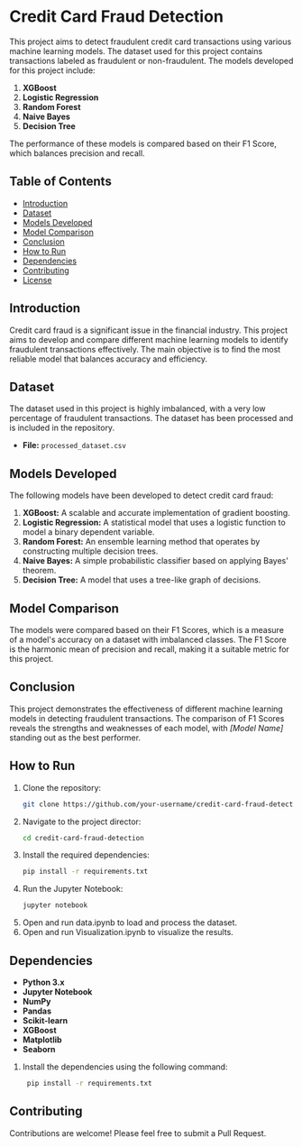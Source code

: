 # Credit Card Fraud Detection

This project aims to detect fraudulent credit card transactions using various machine learning models. The dataset used for this project contains transactions labeled as fraudulent or non-fraudulent. The models developed for this project include:

1. **XGBoost**
2. **Logistic Regression**
3. **Random Forest**
4. **Naive Bayes**
5. **Decision Tree**

The performance of these models is compared based on their F1 Score, which balances precision and recall.

## Table of Contents

- [Introduction](#introduction)
- [Dataset](#dataset)
- [Models Developed](#models-developed)
- [Model Comparison](#model-comparison)
- [Conclusion](#conclusion)
- [How to Run](#how-to-run)
- [Dependencies](#dependencies)
- [Contributing](#contributing)
- [License](#license)

## Introduction

Credit card fraud is a significant issue in the financial industry. This project aims to develop and compare different machine learning models to identify fraudulent transactions effectively. The main objective is to find the most reliable model that balances accuracy and efficiency.

## Dataset

The dataset used in this project is highly imbalanced, with a very low percentage of fraudulent transactions. The dataset has been processed and is included in the repository.

- **File:** `processed_dataset.csv`

## Models Developed

The following models have been developed to detect credit card fraud:

1. **XGBoost:** A scalable and accurate implementation of gradient boosting.
2. **Logistic Regression:** A statistical model that uses a logistic function to model a binary dependent variable.
3. **Random Forest:** An ensemble learning method that operates by constructing multiple decision trees.
4. **Naive Bayes:** A simple probabilistic classifier based on applying Bayes' theorem.
5. **Decision Tree:** A model that uses a tree-like graph of decisions.

## Model Comparison

The models were compared based on their F1 Scores, which is a measure of a model's accuracy on a dataset with imbalanced classes. The F1 Score is the harmonic mean of precision and recall, making it a suitable metric for this project.

## Conclusion

This project demonstrates the effectiveness of different machine learning models in detecting fraudulent transactions. The comparison of F1 Scores reveals the strengths and weaknesses of each model, with _[Model Name]_ standing out as the best performer.

## How to Run

1. Clone the repository:
   ```bash
   git clone https://github.com/your-username/credit-card-fraud-detection.git
2. Navigate to the project director:
   ```bash
   cd credit-card-fraud-detection
3. Install the required dependencies:
   ```bash
   pip install -r requirements.txt
4. Run the Jupyter Notebook:
   ```bash
   jupyter notebook
5. Open and run data.ipynb to load and process the dataset.
6. Open and run Visualization.ipynb to visualize the results.

## Dependencies

- **Python 3.x**
- **Jupyter Notebook**
- **NumPy**
- **Pandas**
- **Scikit-learn**
- **XGBoost**
- **Matplotlib**
- **Seaborn**

1. Install the dependencies using the following command:
   ```bash
    pip install -r requirements.txt
## Contributing
Contributions are welcome! Please feel free to submit a Pull Request.

